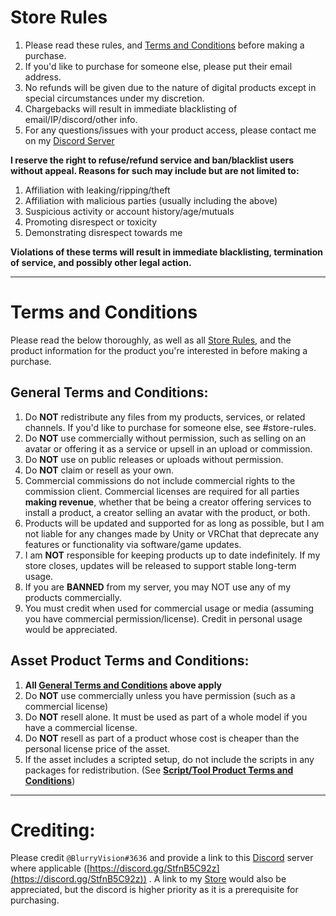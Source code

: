 # Store Rules

1. Please read these rules, and [Terms and Conditions](https://github.com/JustSleightly/Resources/blob/main/Terms%20and%20Conditions.md#terms-and-conditions) before making a purchase.
2. If you'd like to purchase for someone else, please put their email address.
3. No refunds will be given due to the nature of digital products except in special circumstances under my discretion.
4. Chargebacks will result in immediate blacklisting of email/IP/discord/other info.
5. For any questions/issues with your product access, please contact me on my [Discord Server](https://discord.gg/StfnB5C92z)

**I reserve the right to refuse/refund service and ban/blacklist users without appeal. Reasons for such may include but are not limited to:**
1. Affiliation with leaking/ripping/theft
2. Affiliation with malicious parties (usually including the above)
3. Suspicious activity or account history/age/mutuals
4. Promoting disrespect or toxicity
5. Demonstrating disrespect towards me

**Violations of these terms will result in immediate blacklisting, termination of service, and possibly other legal action.**

---

# Terms and Conditions

Please read the below thoroughly, as well as all [Store Rules](https://github.com/JustSleightly/Resources/blob/main/Terms%20and%20Conditions.md#store-rules), and the product information for the product you're interested in before making a purchase.

## General Terms and Conditions:
1. Do **NOT** redistribute any files from my products, services, or related channels. If you'd like to purchase for someone else, see #store-rules.
2. Do **NOT** use commercially without permission, such as selling on an avatar or offering it as a service or upsell in an upload or commission.
3. Do **NOT** use on public releases or uploads without permission.
4. Do **NOT** claim or resell as your own.
5. Commercial commissions do not include commercial rights to the commission client. Commercial licenses are required for all parties **making revenue**, whether that be being a creator offering services to install a product, a creator selling an avatar with the product, or both.
6. Products will be updated and supported for as long as possible, but I am not liable for any changes made by Unity or VRChat that deprecate any features or functionality via software/game updates.
7. I am **NOT** responsible for keeping products up to date indefinitely. If my store closes, updates will be released to support stable long-term usage.
8. If you are **BANNED** from my server, you may NOT use any of my products commercially.
9. You must credit when used for commercial usage or media (assuming you have commercial permission/license). Credit in personal usage would be appreciated.

## Asset Product Terms and Conditions:
1. **All [General Terms and Conditions](https://github.com/JustSleightly/Resources/blob/main/Terms%20and%20Conditions.md#general-terms-and-conditions) above apply**
2. Do **NOT** use commercially unless you have permission (such as a commercial license)
3. Do **NOT** resell alone. It must be used as part of a whole model if you have a commercial license.
4. Do **NOT** resell as part of a product whose cost is cheaper than the personal license price of the asset.
5. If the asset includes a scripted setup, do not include the scripts in any packages for redistribution. (See **[Script/Tool Product Terms and Conditions](https://github.com/JustSleightly/Resources/blob/main/Terms%20and%20Conditions.md#scripttool-product-terms-and-conditions)**)


---

# Crediting:
Please credit `@BlurryVision#3636` and provide a link to this [Discord](https://discord.gg/StfnB5C92z) server where applicable ([https://discord.gg/StfnB5C92z](https://discord.gg/StfnB5C92z)) . A link to my [Store](https://blurry.shop) would also be appreciated, but the discord is higher priority as it is a prerequisite for purchasing.
